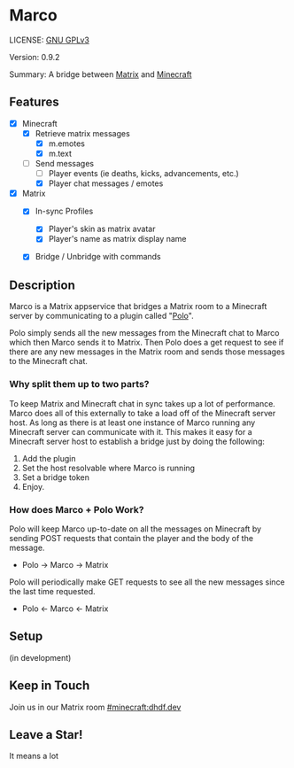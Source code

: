 # Marco
LICENSE: [GNU GPLv3](./LICENSE)

Version: 0.9.2

Summary: A bridge between [Matrix](https://matrix.org/) 
and [Minecraft](https://www.minecraft.net/)

## Features
 - [x] Minecraft
   - [x] Retrieve matrix messages
      - [x] m.emotes
      - [x] m.text
   - [ ] Send messages
      - [ ] Player events (ie deaths, kicks, advancements, etc.)
      - [x] Player chat messages / emotes
 - [x] Matrix
   - [x] In-sync Profiles
      - [x] Player's skin as matrix avatar
      - [x] Player's name as matrix display name
   - [x] Bridge / Unbridge with commands


## Description
Marco is a Matrix appservice that bridges a Matrix room to a Minecraft
server by communicating to a plugin called 
"[Polo](https://github.com/dhghf/polo)".

Polo simply sends all the new messages from the Minecraft chat to Marco
which then Marco sends it to Matrix. Then Polo does a get request to see
if there are any new messages in the Matrix room and sends those messages
to the Minecraft chat.


### Why split them up to two parts?
To keep Matrix and Minecraft chat in sync takes up a lot of
performance. Marco does all of this externally to take a load off of the
Minecraft server host. As long as there is at least one instance of Marco
running any Minecraft server can communicate with it. This makes it easy for a
Minecraft server host to establish a bridge just by doing the following:
 1. Add the plugin
 2. Set the host resolvable where Marco is running
 3. Set a bridge token
 4. Enjoy.


### How does Marco + Polo Work?
Polo will keep Marco up-to-date on all the messages on Minecraft by sending
POST requests that contain the player and the body of the message.
 - Polo -> Marco -> Matrix

Polo will periodically make GET requests to see all the new messages since
the last time requested.
 - Polo <- Marco <- Matrix

## Setup
(in development)

## Keep in Touch
Join us in our Matrix room
[#minecraft:dhdf.dev](https://matrix.to/#/!RUdwKvpeiDnWUyWSMJ:dhdf.dev?via=dhdf.dev)

## Leave a Star!
It means a lot

